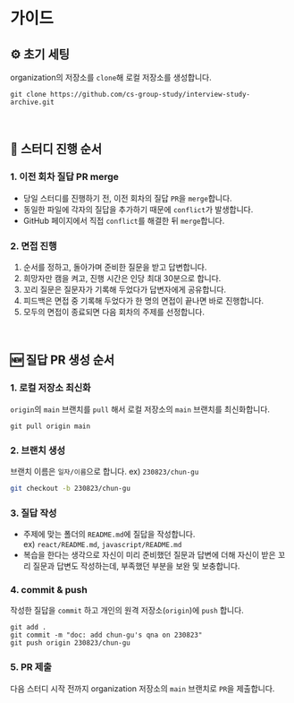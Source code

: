 # 가이드

## ⚙️ 초기 세팅

organization의 저장소를 `clone`해 로컬 저장소를 생성합니다.

```shell
git clone https://github.com/cs-group-study/interview-study-archive.git
```

<br/>

## 📌 스터디 진행 순서

### 1. 이전 회차 질답 PR merge

- 당일 스터디를 진행하기 전, 이전 회차의 질답 `PR`을 `merge`합니다.
- 동일한 파일에 각자의 질답을 추가하기 때문에 `conflict`가 발생합니다.
- GitHub 페이지에서 직접 `conflict`를 해결한 뒤 `merge`합니다.

### 2. 면접 진행

1. 순서를 정하고, 돌아가며 준비한 질문을 받고 답변합니다.
2. 희망자만 캠을 켜고, 진행 시간은 인당 최대 30분으로 합니다.
3. 꼬리 질문은 질문자가 기록해 두었다가 답변자에게 공유합니다.
4. 피드백은 면접 중 기록해 두었다가 한 명의 면접이 끝나면 바로 진행합니다.
5. 모두의 면접이 종료되면 다음 회차의 주제를 선정합니다.

<br/>

## 🆕 질답 PR 생성 순서

### 1. 로컬 저장소 최신화

`origin`의 `main` 브랜치를 `pull` 해서 로컬 저장소의 `main` 브랜치를 최신화합니다.

```shell
git pull origin main
```

### 2. 브랜치 생성

브랜치 이름은 `일자/이름`으로 합니다. ex) `230823/chun-gu`

```bash
git checkout -b 230823/chun-gu
```

### 3. 질답 작성

- 주제에 맞는 폴더의 `README.md`에 질답을 작성합니다.  
  ex) `react/README.md`, `javascript/README.md`
- 복습을 한다는 생각으로 자신이 미리 준비했던 질문과 답변에 더해 자신이 받은 꼬리 질문과 답변도 작성하는데, 부족했던 부분을 보완 및 보충합니다.

### 4. commit & push

작성한 질답을 `commit` 하고 개인의 원격 저장소(`origin`)에 `push` 합니다.

```shell
git add .
git commit -m "doc: add chun-gu's qna on 230823"
git push origin 230823/chun-gu
```

### 5. PR 제출

다음 스터디 시작 전까지 organization 저장소의 `main` 브랜치로 `PR`을 제출합니다.
